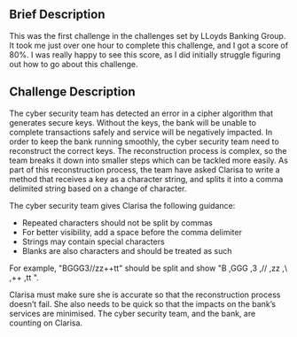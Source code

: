 ## Brief Description
This was the first challenge in the challenges set by LLoyds Banking Group. It took me just over one hour to complete this challenge, and I got a score of 80%. I was really happy to see this score, as I did initially struggle figuring out how to go about this challenge.

## Challenge Description
The cyber security team has detected an error in a cipher algorithm that generates secure keys. Without the keys, the bank will be unable to complete transactions safely and service will be negatively impacted. In order to keep the bank running smoothly, the cyber security team need to reconstruct the correct keys. The reconstruction process is complex, so the team breaks it down into smaller steps which can be tackled more easily. As part of this reconstruction process, the team have asked Clarisa to write a method that receives a key as a character string, and splits it into a comma delimited string based on a change of character.

The cyber security team gives Clarisa the following guidance:
* Repeated characters should not be split by commas
* For better visibility, add a space before the comma delimiter
* Strings may contain special characters
* Blanks are also characters and should be treated as such

For example, "BGGG3//zz++tt" should be split and show "B ,GGG ,3 ,// ,zz ,\ ,++ ,tt ".

Clarisa must make sure she is accurate so that the reconstruction process doesn’t fail. She also needs to be quick so that the impacts on the bank’s services are minimised. The cyber security team, and the bank, are counting on Clarisa.
